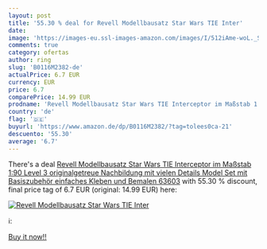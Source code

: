 ```yaml
---
layout: post
title: '55.30 % deal for Revell Modellbausatz Star Wars TIE Inter'
date: 
image: 'https://images-eu.ssl-images-amazon.com/images/I/512iAme-woL._SL200_.jpg'
comments: true
category: ofertas
author: ring
slug: 'B0116M2382-de'
actualPrice: 6.7 EUR
currency: EUR
price: 6.7
comparePrice: 14.99 EUR
prodname: 'Revell Modellbausatz Star Wars TIE Interceptor im Maßstab 1:90  Level 3  originalgetreue Nachbildung mit vielen Details  Model Set mit Basiszubehör  einfaches Kleben und Bemalen  63603'
country: 'de'
flag: '🇩🇪'
buyurl: 'https://www.amazon.de/dp/B0116M2382/?tag=tolees0ca-21'
descuento: '55.30'
average: '6.7'
---
```


There's a deal [Revell Modellbausatz Star Wars TIE Interceptor im Maßstab 1:90  Level 3  originalgetreue Nachbildung mit vielen Details  Model Set mit Basiszubehör  einfaches Kleben und Bemalen  63603](https://www.amazon.de/dp/B0116M2382/?tag=tolees0ca-21)  with  55.30 % discount, final price tag of  6.7 EUR (original: 14.99 EUR) here:

[![Revell Modellbausatz Star Wars TIE Inter](https://images-eu.ssl-images-amazon.com/images/I/512iAme-woL._SL200_.jpg)](https://www.amazon.de/dp/B0116M2382/?tag=tolees0ca-21)

ℹ️:


[Buy it now!!](https://www.amazon.de/dp/B0116M2382/?tag=tolees0ca-21)
